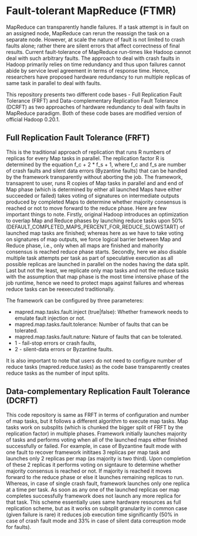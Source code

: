 # Fault-tolerant MapReduce (FTMR)
MapReduce can transparently handle failures. If a task attempt is in fault on an assigned node, MapReduce can rerun the reassign the task on a separate node. However, at scale the nature of fault is not limited to crash faults alone; rather there are silent errors that affect correctness of final results. Current fault-tolerance of MapReduce run-times like Hadoop cannot deal with such arbitrary faults. The approach to deal with crash faults in Hadoop primarily relies on time redundancy and thus upon failures cannot abide by service level agreement in terms of response time. Hence, researchers have proposed hardware redundancy to run multiple replicas of same task in parallel to deal with faults.

This repository presents two different code bases - Full Replication Fault Tolerance (FRFT) and Data-complementary Replication Fault Tolerance (DCRFT) as two approaches of hardware redundancy to deal with faults in MapReduce paradigm.  Both of these code bases are modified version of official Hadoop 0.20.1.

## Full Replication Fault Tolerance (FRFT)
This is the traditional approach of replication that runs R numbers of replicas for every Map tasks in parallel. The replication factor R is determined by the equation f_c + 2 * f_s + 1, where f_c and f_s are number of crash faults and silent data errors (Byzantine faults) that can be handled by the framework transparently without aborting the job. The framework, transaprent to user, runs R copies of Map tasks in parallel and and end of Map phase (which is determined by either all launched Maps have either succeeded or failed) takes voting of signatures on intermediate outputs produced by completed Maps to determine whether majority consensus is reached or not to move forward to the reduce phase. Here are few important things to note. Firstly, original Hadoop introduces an optimization to overlap Map and Reduce phases by launching reduce tasks upon 50% (DEFAULT_COMPLETED_MAPS_PERCENT_FOR_REDUCE_SLOWSTART) of launched map tasks are finished; whereas here as we have to take voting on signatures of map outputs, we force logical barrier between Map and Reduce phase, i.e., only when all maps are finished and mahority consensus is reached reduce phase starts. Secondly, here we also disable multiple task attempts per task as part of speculative execution as all possible replicas are launched in parallel on the nodes having the data split. Last but not the least, we replicate only map tasks and not the reduce tasks with the assumption that map phase is the most time intensive phase of the job runtime, hence we need to protect maps against failures and whereas reduce tasks can be reexecuted traditionally. 

The framework can be configured by three parameteres:
* mapred.map.tasks.fault.inject (true|false): Whether framework needs to emulate fault injection or not.
* mapred.map.tasks.fault.tolerance: Number of faults that can be tolerated.
* mapred.map.tasks.fault.nature: Nature of faults that can be tolerated.
 * 1 - fail-stop errors or crash faults,
 * 2 - silent-data errors or Byzantine faults.


It is also important to note that users do not need to configure number of reduce tasks (mapred.reduce.tasks) as the code base transparently creates reduce tasks as the number of input splits.

## Data-complementary Replication Fault Tolerance (DCRFT)
This code repository is same as FRFT in terms of configuration and number of map tasks, but it follows a different algorithm to execute map tasks. Map tasks work on subsplits (which is chunked the bigger split of FRFT by the replication factor) in multiple phases. Framework initially launches majority of tasks and performs voting when all of the launched maps either finished successfully or failed. For example, in case of Byzantine fault mode with one fault to recover framework inititaes 3 replicas per map task and launches only 2 replicas per map (as majority is two third). Upon completion of these 2 replicas it performs voting on signtaure to determine whether majority consensus is reached or not. If majority is reached it moves forward to rhe reduce phase or else it launches remaining replicas to run. Whereas, in case of single crash fault, framework launches only one replica at a time per task. As soon as any one of the launched replicas oer map completes successfully framework does not launch any more replica for that task. This scheme essentially uses same hardware resources as full replication scheme, but as it works on subsplit granularity in common case (given failure is rare) it reduces job execution time significantly (50% in case of crash fault mode and 33% in case of silent data correuption mode for faults).

